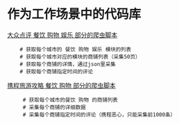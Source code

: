# 作为工作场景中的代码库

[大众点评 餐饮 购物 娱乐 部分的爬虫脚本](https://github.com/beforeuwait/-/tree/master/dianping_food_entainment_shopping)

		# 获取每个城市的 餐饮 购物 娱乐 模块的列表
		# 获取每个城市对应的模块的商铺列表（采集50页）
		# 获取每个商铺的详情，通过json里采集
		# 获取每个商铺指定时间的评论

[携程旅游攻略 餐饮 购物 部分的爬虫脚本](https://github.com/beforeuwait/-/tree/master/%E6%90%BA%E7%A8%8B%E6%94%BB%E7%95%A5)

		 # 获取每个城市的餐饮 购物 的商铺列表
		 # 采集每个商铺的详细数据
		 # 采集每个商铺指定时间的评论（携程恶心，只能采集前1000条）